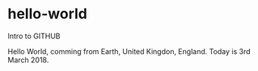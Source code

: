 # hello-world
Intro to GITHUB

Hello World, comming from Earth, United Kingdon, England.
Today is 3rd March 2018.
